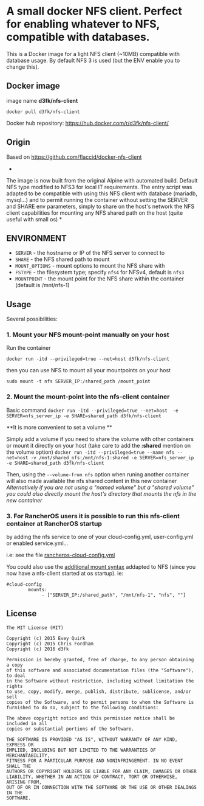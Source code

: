 # A small docker NFS client. Perfect for enabling whatever to NFS, compatible with databases. 

This is a Docker image for a light NFS client (~10MB) compatible with database usage. By default NFS 3 is used (but the ENV enable you to change this).

## Docker image

image name **d3fk/nfs-client**

`docker pull d3fk/nfs-client`

Docker hub repository: https://hub.docker.com/r/d3fk/nfs-client/


## Origin
Based on https://github.com/flaccid/docker-nfs-client

*
The image is now built from the original Alpine with automated build.
Default NFS type modified to NFS3 for local IT requirements. 
The entry script was adapted to be compatible with using this NFS client with database (mariadb, mysql...) and to permit running the container without setting the SERVER and SHARE env parameters, simply to share on the host's network the NFS client capabilities for mounting any NFS shared path on the host (quite useful with small os) * 

## ENVIRONMENT

- `SERVER` - the hostname or IP of the NFS server to connect to
- `SHARE` - the NFS shared path to mount
- `MOUNT_OPTIONS` - mount options to mount the NFS share with
- `FSTYPE` - the filesystem type; specify `nfs4` for NFSv4, default is `nfs3`
- `MOUNTPOINT` - the mount point for the NFS share within the container (default is /mnt/nfs-1)

## Usage

Several possibilities:
### 1. Mount your NFS mount-point **manually** on your host

Run the container

`docker run -itd --privileged=true --net=host d3fk/nfs-client`

then you can use NFS to mount all your mountpoints on your host

`sudo mount -t nfs SERVER_IP:/shared_path /mount_point`

### 2. Mount the mount-point **into** the nfs-client container

Basic command
`docker run -itd --privileged=true --net=host  -e SERVER=nfs_server_ip -e SHARE=shared_path d3fk/nfs-client`

**It is more convenient to set a volume **

Simply add a volume if you need to share the volume with other containers or mount it directly on your host (take care to add the **:shared** mention on the volume option)
`docker run -itd --privileged=true --name nfs --net=host -v /mnt/shared_nfs:/mnt/nfs-1:shared -e SERVER=nfs_server_ip -e SHARE=shared_path d3fk/nfs-client`

Then, using the `--volume-from nfs` option when runing another container will also made available the nfs shared content in this new container   
*Alternatively if you are not using a "named volume" but a "shared volume" you could also directly mount the host's directory that mounts the nfs in the new container*



### 3.  For RancherOS users it is possible to run this nfs-client container **at RancherOS startup** 

by adding the nfs service to one of your cloud-config.yml, user-config.yml or enabled service.yml... 

i.e: see the file [rancheros-cloud-config.yml](https://github.com/Angatar/docker-nfs-client/blob/master/rancheros-cloud-config.yml)


You could also use the [additional mount syntax](https://docs.rancher.com/os/storage/additional-mounts/) addapted to NFS (since you now have a nfs-client started at os startup). 
ie:

```
#cloud-config
        mounts:
             - ["SERVER_IP:/shared_path", "/mnt/nfs-1", "nfs", ""]
```





License
-------------------

```text
The MIT License (MIT)

Copyright (c) 2015 Evey Quirk
Copyright (c) 2015 Chris Fordham
Copyright (c) 2016 d3fk

Permission is hereby granted, free of charge, to any person obtaining a copy
of this software and associated documentation files (the "Software"), to deal
in the Software without restriction, including without limitation the rights
to use, copy, modify, merge, publish, distribute, sublicense, and/or sell
copies of the Software, and to permit persons to whom the Software is
furnished to do so, subject to the following conditions:

The above copyright notice and this permission notice shall be included in all
copies or substantial portions of the Software.

THE SOFTWARE IS PROVIDED "AS IS", WITHOUT WARRANTY OF ANY KIND, EXPRESS OR
IMPLIED, INCLUDING BUT NOT LIMITED TO THE WARRANTIES OF MERCHANTABILITY,
FITNESS FOR A PARTICULAR PURPOSE AND NONINFRINGEMENT. IN NO EVENT SHALL THE
AUTHORS OR COPYRIGHT HOLDERS BE LIABLE FOR ANY CLAIM, DAMAGES OR OTHER
LIABILITY, WHETHER IN AN ACTION OF CONTRACT, TORT OR OTHERWISE, ARISING FROM,
OUT OF OR IN CONNECTION WITH THE SOFTWARE OR THE USE OR OTHER DEALINGS IN THE
SOFTWARE.
```
